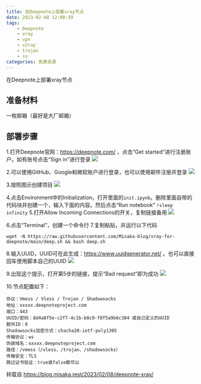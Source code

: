 ```yaml
---
title: 在Deepnote上部署xray节点
date: 2023-02-08 12:08:59
tags:
	- Deepnote
	- xray
	- vpn
	- v2ray
 	- trojan
  	- ss
categories: 免费资源
---
```

在Deepnote上部署xray节点
<!--more-->
## 准备材料
一枚邮箱（最好是大厂邮箱）
## 部署步骤
1.打开Deepnote官网：https://deepnote.com/ ，点击“Get started”进行注册账户。如有账号点击“Sign in”进行登录
![](https://img.baxx.eu.org/202302121304598.png)

2.可以使用GitHub、Google和微软账户进行登录，也可以使用邮件注册并登录
![](https://img.baxx.eu.org/202302121304258.png)

3.按照图示创建项目
![](https://img.baxx.eu.org/202302121304560.png)

4.点击Environment中的Initialization，打开里面的```init.ipynb```。删除里面自带的代码块并创建一个，输入下面的内容。然后点击“Run notebook”
```!sleep infinity```
5.打开Allow Incoming Connections的开关，复制链接备用
![](https://img.baxx.eu.org/202302121306348.png)

6.点击“Terminal”，创建一个命令行
7.复制粘贴，并运行以下代码
```
wget -N https://raw.githubusercontent.com/Misaka-blog/xray-for-deepnote/main/deep.sh && bash deep.sh
```
8.输入UUID，UUID可在此生成：https://www.uuidgenerator.net/ 。也可以直接回车使用脚本自己的UUID
![](https://img.baxx.eu.org/202302121307031.png)

9.出现这个提示，打开第5步的链接，提示“Bad request”即为成功
![](https://img.baxx.eu.org/202302121307431.png)

10.节点配置如下：
```
协议：Vmess / Vless / Trojan / Shadowsocks
地址：xxxxx.deepnoteproject.com
端口：443
UUID/密码：8d4a8f5e-c2f7-4c1b-b8c0-f8f5a9b6c384 或自己定义的UUID
额外ID：0
Shadowsocks加密方式：chacha20-ietf-poly1305
传输协议：ws
伪装域名：xxxxx.deepnoteproject.com
路径：/vmess（/vless、/trojan、/shadowsocks）
传输安全：TLS
跳过证书验证：true或false都可以
```

转载自 https://blog.misaka.rest/2023/02/08/deepnote-xray/
